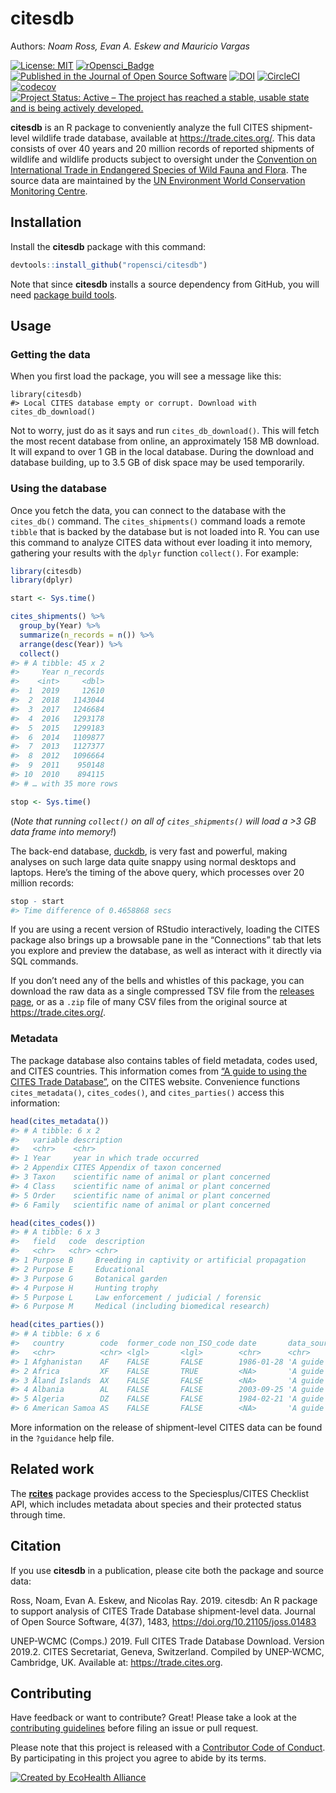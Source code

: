 
<!-- README.md is generated from README.Rmd. Please edit that file -->

# citesdb

Authors: *Noam Ross, Evan A. Eskew and Mauricio Vargas*

<!-- badges: start -->

[![License:
MIT](https://img.shields.io/badge/License-MIT-blue.svg)](https://opensource.org/licenses/MIT)
[![rOpensci\_Badge](https://badges.ropensci.org/292_status.svg)](https://github.com/ropensci/software-review/issues/292)
[![Published in the Journal of Open Source
Software](http://joss.theoj.org/papers/10.21105/joss.01483/status.svg)](https://doi.org/10.21105/joss.01483)
[![DOI](https://zenodo.org/badge/DOI/10.5281/zenodo.2630836.svg)](https://doi.org/10.5281/zenodo.2630836)
[![CircleCI](https://circleci.com/gh/ropensci/citesdb/tree/master.svg?style=shield)](https://circleci.com/gh/ropensci/citesdb)
[![codecov](https://codecov.io/gh/ropensci/citesdb/branch/master/graph/badge.svg)](https://codecov.io/gh/ropensci/citesdb)
[![Project Status: Active – The project has reached a stable, usable
state and is being actively
developed.](https://www.repostatus.org/badges/latest/active.svg)](https://www.repostatus.org/#active)

<!-- badges: end -->

**citesdb** is an R package to conveniently analyze the full CITES
shipment-level wildlife trade database, available at
<https://trade.cites.org/>. This data consists of over 40 years and 20
million records of reported shipments of wildlife and wildlife products
subject to oversight under the [Convention on International Trade in
Endangered Species of Wild Fauna and Flora](https://www.cites.org). The
source data are maintained by the [UN Environment World Conservation
Monitoring Centre](https://www.unep-wcmc.org/).

## Installation

Install the **citesdb** package with this command:

``` r
devtools::install_github("ropensci/citesdb")
```

Note that since **citesdb** installs a source dependency from GitHub,
you will need [package build
tools](http://stat545.com/packages01_system-prep.html).

## Usage

### Getting the data

When you first load the package, you will see a message like this:

    library(citesdb)
    #> Local CITES database empty or corrupt. Download with cites_db_download()

Not to worry, just do as it says and run `cites_db_download()`. This
will fetch the most recent database from online, an approximately 158 MB
download. It will expand to over 1 GB in the local database. During the
download and database building, up to 3.5 GB of disk space may be used
temporarily.

### Using the database

Once you fetch the data, you can connect to the database with the
`cites_db()` command. The `cites_shipments()` command loads a remote
`tibble` that is backed by the database but is not loaded into R. You
can use this command to analyze CITES data without ever loading it into
memory, gathering your results with the `dplyr` function `collect()`.
For example:

``` r
library(citesdb)
library(dplyr)

start <- Sys.time()

cites_shipments() %>%
  group_by(Year) %>%
  summarize(n_records = n()) %>%
  arrange(desc(Year)) %>%
  collect()
#> # A tibble: 45 x 2
#>     Year n_records
#>    <int>     <dbl>
#>  1  2019     12610
#>  2  2018   1143044
#>  3  2017   1246684
#>  4  2016   1293178
#>  5  2015   1299183
#>  6  2014   1109877
#>  7  2013   1127377
#>  8  2012   1096664
#>  9  2011    950148
#> 10  2010    894115
#> # … with 35 more rows

stop <- Sys.time()
```

(*Note that running `collect()` on all of `cites_shipments()` will load
a \>3 GB data frame into memory\!*)

The back-end database, [duckdb](https://duckdb.org/), is very fast and
powerful, making analyses on such large data quite snappy using normal
desktops and laptops. Here’s the timing of the above query, which
processes over 20 million records:

``` r
stop - start
#> Time difference of 0.4658868 secs
```

If you are using a recent version of RStudio interactively, loading the
CITES package also brings up a browsable pane in the “Connections” tab
that lets you explore and preview the database, as well as interact with
it directly via SQL commands.

If you don’t need any of the bells and whistles of this package, you can
download the raw data as a single compressed TSV file from the [releases
page](https://github.com/ropensci/citesdb/releases), or as a `.zip` file
of many CSV files from the original source at
<https://trade.cites.org/>.

### Metadata

The package database also contains tables of field metadata, codes used,
and CITES countries. This information comes from [“A guide to using the
CITES Trade
Database”](https://trade.cites.org/cites_trade_guidelines/en-CITES_Trade_Database_Guide.pdf),
on the CITES website. Convenience functions `cites_metadata()`,
`cites_codes()`, and `cites_parties()` access this information:

``` r
head(cites_metadata())
#> # A tibble: 6 x 2
#>   variable description                                 
#>   <chr>    <chr>                                       
#> 1 Year     year in which trade occurred                
#> 2 Appendix CITES Appendix of taxon concerned           
#> 3 Taxon    scientific name of animal or plant concerned
#> 4 Class    scientific name of animal or plant concerned
#> 5 Order    scientific name of animal or plant concerned
#> 6 Family   scientific name of animal or plant concerned

head(cites_codes())
#> # A tibble: 6 x 3
#>   field   code  description                                    
#>   <chr>   <chr> <chr>                                          
#> 1 Purpose B     Breeding in captivity or artificial propagation
#> 2 Purpose E     Educational                                    
#> 3 Purpose G     Botanical garden                               
#> 4 Purpose H     Hunting trophy                                 
#> 5 Purpose L     Law enforcement / judicial / forensic          
#> 6 Purpose M     Medical (including biomedical research)

head(cites_parties())
#> # A tibble: 6 x 6
#>   country        code  former_code non_ISO_code date       data_source                                                  
#>   <chr>          <chr> <lgl>       <lgl>        <chr>      <chr>                                                        
#> 1 Afghanistan    AF    FALSE       FALSE        1986-01-28 'A guide to using the CITES Trade Database', Version 8, Anne…
#> 2 Africa         XF    FALSE       TRUE         <NA>       'A guide to using the CITES Trade Database', Version 8, Anne…
#> 3 Åland Islands  AX    FALSE       FALSE        <NA>       'A guide to using the CITES Trade Database', Version 8, Anne…
#> 4 Albania        AL    FALSE       FALSE        2003-09-25 'A guide to using the CITES Trade Database', Version 8, Anne…
#> 5 Algeria        DZ    FALSE       FALSE        1984-02-21 'A guide to using the CITES Trade Database', Version 8, Anne…
#> 6 American Samoa AS    FALSE       FALSE        <NA>       'A guide to using the CITES Trade Database', Version 8, Anne…
```

More information on the release of shipment-level CITES data can be
found in the `?guidance` help file.

## Related work

The [**rcites**](https://github.com/ropensci/rcites) package provides
access to the Speciesplus/CITES Checklist API, which includes metadata
about species and their protected status through time.

## Citation

If you use **citesdb** in a publication, please cite both the package
and source data:

Ross, Noam, Evan A. Eskew, and Nicolas Ray. 2019. citesdb: An R package
to support analysis of CITES Trade Database shipment-level data. Journal
of Open Source Software, 4(37), 1483,
<https://doi.org/10.21105/joss.01483>

UNEP-WCMC (Comps.) 2019. Full CITES Trade Database Download. Version
2019.2. CITES Secretariat, Geneva, Switzerland. Compiled by UNEP-WCMC,
Cambridge, UK. Available at: <https://trade.cites.org>.

## Contributing

Have feedback or want to contribute? Great\! Please take a look at the
[contributing
guidelines](https://github.com/ropensci/citesdb/blob/master/.github/CONTRIBUTING.md)
before filing an issue or pull request.

Please note that this project is released with a [Contributor Code of
Conduct](https://github.com/ropensci/citesdb/blob/master/.github/CODE_OF_CONDUCT.md).
By participating in this project you agree to abide by its terms.

[![Created by EcoHealth
Alliance](https://raw.githubusercontent.com/ropensci/citesdb/master/vignettes/figures/eha-footer.png)](https://www.ecohealthalliance.org/)
